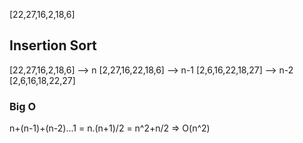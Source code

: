 [22,27,16,2,18,6]

## Insertion Sort
[22,27,16,2,18,6] --> n
[2,27,16,22,18,6] --> n-1
[2,6,16,22,18,27] --> n-2
[2,6,16,18,22,27] 

### Big O
n+(n-1)+(n-2)...1 = n.(n+1)/2 = n^2+n/2 => O(n^2)

